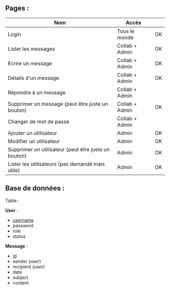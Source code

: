 ## Pages :

| Nom                                                  | Accès          |      |
| ---------------------------------------------------- | -------------- | ---- |
| Login                                                | Tous le monde  | OK   |
| Lister les messages                                  | Collab + Admin | OK   |
| Ecrire un message                                    | Collab + Admin | OK   |
| Détails d'un message                                 | Collab + Admin | OK   |
| Répondre à un message                                | Collab + Admin |      |
| Supprimer un message (peut être juste un bouton)     | Collab + Admin | OK   |
| Changer de mot de passe                              | Collab + Admin |      |
| Ajouter un utilisateur                               | Admin          | OK   |
| Modifier un utilisateur                              | Admin          | OK   |
| Supprimer un utilisateur (peut être juste un bouton) | Admin          | OK   |
| Lister les utilisateurs (pas demandé mais utile)     | Admin          | OK   |



## Base de données :

Table :

**User** : 

- <u>username</u>
- password
- role
- status



**Message** :

- <u>id</u>
- sender (*user*)
- recipient (*user*)
- date
- subject
- content

